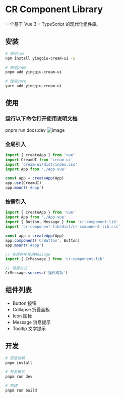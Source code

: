 # CR Component Library

一个基于 Vue 3 + TypeScript 的现代化组件库。

## 安装

```bash
# 使用npm
npm install yingqiu-cream-ui -S

# 使用pnpm 
pnpm add yingqiu-cream-ui

# 使用yarn
yarn add yingqiu-cream-ui
```

## 使用
### 运行以下命令打开使用说明文档
pnpm run docs:dev
![image](https://github.com/user-attachments/assets/2bdd260c-2c22-44d3-875d-408dd32985c9)
### 全局引入

```js
import { createApp } from 'vue'
import CreamUI from 'cream-ui'
import 'cream-ui/dist/index.css'
import App from './App.vue'

const app = createApp(App)
app.use(CreamUI)
app.mount('#app')
```

### 按需引入

```js
import { createApp } from 'vue'
import App from './App.vue'
import { Button, Message } from 'cr-component-lib'
import 'cr-component-lib/dist/cr-component-lib.css'

const app = createApp(App)
app.component('CrButton', Button)
app.mount('#app')

// 在组件中使用Message
import { CrMessage } from 'cr-component-lib'

// 调用方式
CrMessage.success('操作成功')
```

## 组件列表

- Button 按钮
- Collapse 折叠面板
- Icon 图标
- Message 消息提示
- Tooltip 文字提示

## 开发

```bash
# 安装依赖
pnpm install

# 开发模式
pnpm run dev

# 构建
pnpm run build
```




